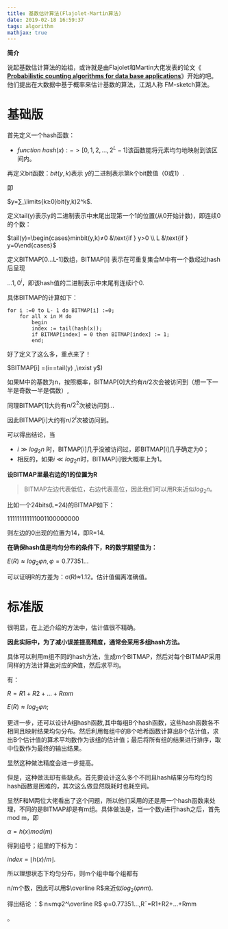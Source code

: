 ```yaml
---
title: 基数估计算法(Flajolet-Martin算法)
date: 2019-02-18 16:59:37
tags: algorithm
mathjax: true
---
```


**简介**

说起基数估计算法的始祖，或许就是由Flajolet和Martin大佬发表的论文《  [**Probabilistic counting algorithms for data base applications**](https://www.sciencedirect.com/science/article/pii/0022000085900418)》开始的吧。他们提出在大数据中基于概率来估计基数的算法，江湖人称 FM-sketch算法。

# **基础版**

首先定义一个hash函数：

* $function \ hash(x): ->[0,1,2,...,2^L−1]$该函数能将元素均匀地映射到该区间内。

再定义bit函数：$bit(y, k) ​$表示 y的二进制表示第k个bit数值（0或1）.

即

$y=∑_\limits{k≥0}bit(y,k)2^k​$.​

定义tail(y)表示y的二进制表示中末尾出现第一个1的位置(从0开始计数)，即连续0的个数：

$tail(y)=\begin{cases}minbit(y,k)≠0 &\text{if } y>0 \\ L &\text{if } y=0\end{cases}$

定义BITMAP[0…L-1]数组，BITMAP[i] 表示在可重复集合M中有一个数经过hash后呈现

$...1,0^i​$，即该hash值的二进制表示中末尾有连续i个0.

具体BITMAP的计算如下：

```
for i :=0 to L- 1 do BITMAP[i] :=0; 
	for all x in M do 
		begin
		index := tail(hash(x)); 
		if BITMAP[index] = 0 then BITMAP[index] := 1; 
		end;
```

好了定义了这么多，重点来了！

$BITMAP[i] =(i==tail(y) ,\exist y$)

如果M中的基数为n，按照概率，BITMAP[0]大约有$n/2$次会被访问到（想一下一半是奇数一半是偶数）,

同理BITMAP[1]大约有$n/2^2$次被访问到… 

因此BITMAP[i]大约有$n/2^i$次被访问到。

可以得出结论，当

* $i≫log_2n$ 时，BITMAP[i]几乎没被访问过，即BITMAP[i]几乎确定为0；
* 相反的，如果$i≪log_2⁡n$时，BITMAP[i]很大概率上为1。

**设BITMAP里最右边的1的位置为R**

> BITMAP左边代表低位，右边代表高位，因此我们可以用R来近似$log_2⁡n$。

比如一个24bits(L=24)的BITMAP如下：

111111111111001100000000

则左边的0出现的位置为14，即R=14.

**在确保hash值是均匀分布的条件下，R的数学期望值为：**

$E(R)≈log_2φn,φ=0.77351...$

可以证明R的方差为：σ(R)≈1.12。估计值偏离准确值。

# **标准版**

很明显，在上述介绍的方法中，估计值很不精确。

**因此实际中，为了减小误差提高精度，通常会采用多组hash方法。**

具体可以利用m组不同的hash方法，生成m个BITMAP，然后对每个BITMAP采用同样的方法计算出对应的R值，然后求平均。

有：

$R=R1+R2+...+Rmm$

$E(R)≈log_2φn;$

更进一步，还可以设计A组hash函数,其中每组B个hash函数，这些hash函数各不相同且映射结果均匀分布。然后利用每组中的B个哈希函数计算出B个估计值，求出B个估计值的算术平均数作为该组的估计值；最后将所有组的结果进行排序，取中位数作为最终的输出结果。

显然这种做法精度会进一步提高。

但是，这种做法却有些缺点。首先要设计这么多个不同且hash结果分布均匀的hash函数是困难的，其次这么做显然既耗时也耗空间。

显然F和M两位大佬看出了这个问题，所以他们采用的还是用一个hash函数来处理，不同的是BITMAP却是有m组。具体做法是，当一个数y进行hash之后，首先mod m，即

$α=h(x)mod (m)$

得到组号；组里的下标为：

$index=⌊h(x)/m⌋.​$

所以理想状态下均匀分布，则m个组中每个组都有

n/m个数，因此可以用$\overline R$来近似$log_2(φnm)$.

得出结论 ：$ n≈mφ2^\overline R$ φ=0.77351...,R¯=R1+R2+...+Rmm

。